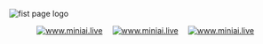 ![fist page logo](https://github.com/MiniAiLive/.github/assets/136824647/946af38e-a7dd-492c-98e6-cf69873fd40b)


<p align="center">
<a target="_blank" href="https://t.me/miniai_contact"><img src="https://img.shields.io/badge/telegram-@MiniAI-blue.svg?logo=telegram" alt="www.miniai.live"></a>&emsp;
<a target="_blank" href="https://wa.me/+18622482217"><img src="https://img.shields.io/badge/whatsapp-MiniAI-blue.svg?logo=whatsapp" alt="www.miniai.live"></a>&emsp;
<a target="_blank" href="skype:live:.cid.5301b7bd12e52acc?chat"><img src="https://img.shields.io/badge/skype-MiniAI-blue.svg?logo=skype" alt="www.miniai.live"></a>&emsp;
</p>
